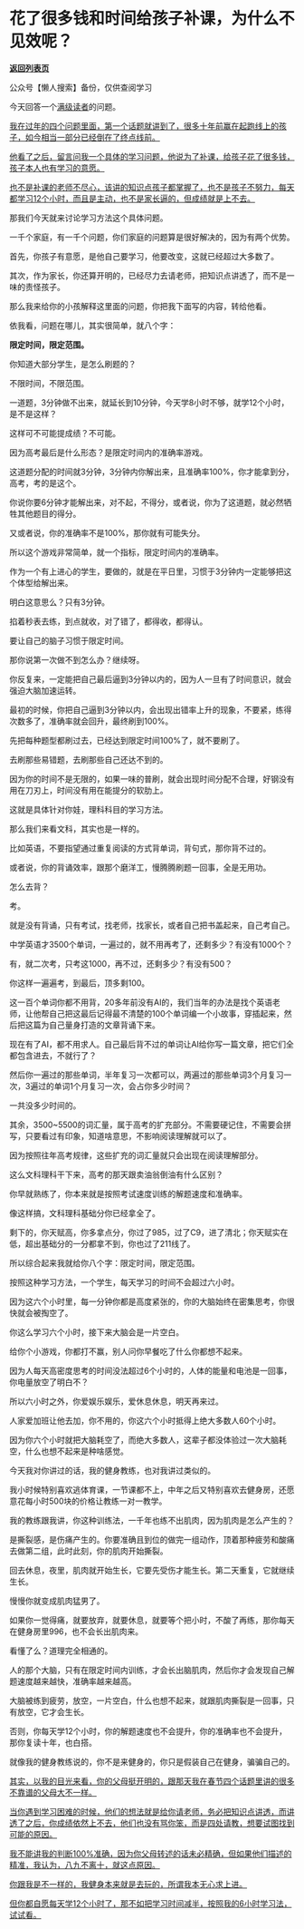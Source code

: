 # 花了很多钱和时间给孩子补课，为什么不见效呢？

[**返回列表页**](/gzh/记忆承载)

公众号【懒人搜索】备份，仅供查阅学习

今天回答一个[满级读者](https://mp.weixin.qq.com/s?__biz=Mzg4MTg2MzU3Mg==&mid=2247484501&idx=1&sn=3568e4eea37a3cdc8aef5f2488d95a53&scene=21#wechat_redirect)的问题。

[我在过年的四个问题里面，第一个话题就讲到了，很多十年前赢在起跑线上的孩子，如今相当一部分已经倒在了终点线前。](https://mp.weixin.qq.com/s?__biz=MzkwMzQ1MzczOQ==&mid=2247484261&idx=1&sn=7315563c04bc27b50d95505e5bf4b2bd&scene=21#wechat_redirect)

[他看了之后，留言问我一个具体的学习问题，他说为了补课，给孩子花了很多钱，孩子本人也有学习的意愿。](https://mp.weixin.qq.com/s?__biz=MzkwMzQ1MzczOQ==&mid=2247484261&idx=1&sn=7315563c04bc27b50d95505e5bf4b2bd&scene=21#wechat_redirect)

[也不是补课的老师不尽心，该讲的知识点孩子都掌握了，也不是孩子不努力，每天都学习12个小时，而且是主动，也不是家长逼的，但成绩就是上不去。](https://mp.weixin.qq.com/s?__biz=MzkwMzQ1MzczOQ==&mid=2247484261&idx=1&sn=7315563c04bc27b50d95505e5bf4b2bd&scene=21#wechat_redirect)  

那我们今天就来讨论学习方法这个具体问题。  

一千个家庭，有一千个问题，你们家庭的问题算是很好解决的，因为有两个优势。  

首先，你孩子有意愿，是他自己要学习，他要改变，这就已经超过大多数了。

其次，作为家长，你还算开明的，已经尽力去请老师，把知识点讲透了，而不是一味的责怪孩子。  

那么我来给你的小孩解释这里面的问题，你把我下面写的内容，转给他看。

依我看，问题在哪儿，其实很简单，就八个字：

**限定时间，限定范围。**  

你知道大部分学生，是怎么刷题的？  

不限时间，不限范围。

一道题，3分钟做不出来，就延长到10分钟，今天学8小时不够，就学12个小时，是不是这样？

这样可不可能提成绩？不可能。  

因为高考最后是什么形态？是限定时间内的准确率游戏。

这道题分配的时间就3分钟，3分钟内你解出来，且准确率100%，你才能拿到分，高考，考的是这个。

你说你要6分钟才能解出来，对不起，不得分，或者说，你为了这道题，就必然牺牲其他题目的得分。  

又或者说，你的准确率不是100%，那你就有可能失分。

所以这个游戏非常简单，就一个指标，限定时间内的准确率。  

作为一个有上进心的学生，要做的，就是在平日里，习惯于3分钟内一定能够把这个体型给解出来。

明白这意思么？只有3分钟。  

掐着秒表去练，到点就收，对了错了，都得收，都得认。

要让自己的脑子习惯于限定时间。

那你说第一次做不到怎么办？继续呀。

你反复来，一定能把自己最后逼到3分钟以内的，因为人一旦有了时间意识，就会强迫大脑加速运转。  

最初的时候，你把自己逼到3分钟以内，会出现出错率上升的现象，不要紧，练得次数多了，准确率就会回升，最终刷到100%。  

先把每种题型都刷过去，已经达到限定时间100%了，就不要刷了。

去刷那些易错题，去刷那些自己还达不到的。

因为你的时间不是无限的，如果一味的普刷，就会出现时间分配不合理，好钢没有用在刀刃上，时间没有用在能提分的软肋上。  

这就是具体针对你娃，理科科目的学习方法。  

那么我们来看文科，其实也是一样的。

比如英语，不要指望通过重复阅读的方式背单词，背句式，那你背不过的。

或者说，你的背诵效率，跟那个磨洋工，慢腾腾刷题一回事，全是无用功。

怎么去背？

考。  

就是没有背诵，只有考试，找老师，找家长，或者自己把书盖起来，自己考自己。  

中学英语才3500个单词，一遍过的，就不用再考了，还剩多少？有没有1000个？  

有，就二次考，只考这1000，再不过，还剩多少？有没有500？  

你这样一遍遍考，到最后，顶多剩100。  

这一百个单词你都不用背，20多年前没有AI的，我们当年的办法是找个英语老师，让他帮自己把这最后记得最不清楚的100个单词编一个小故事，穿插起来，然后把这篇为自己量身打造的文章背诵下来。  

现在有了AI，都不用求人。自己最后背不过的单词让AI给你写一篇文章，把它们全都包含进去，不就行了？  

然后你一遍过的那些单词，半年复习一次都可以，两遍过的那些单词3个月复习一次，3遍过的单词1个月复习一次，会占你多少时间？  

一共没多少时间的。

其余，3500~5500的词汇量，属于高考的扩充部分。不需要硬记住，不需要会拼写，只要看过有印象，知道啥意思，不影响阅读理解就可以了。  

因为按照往年高考规律，这些扩充的词汇量就只会出现在阅读理解部分。

这么文科理科干下来，高考的那天跟卖油翁倒油有什么区别？

你早就熟练了，你本来就是按照考试速度训练的解题速度和准确率。

像这样搞，文科理科基础分你已经拿全了。

剩下的，你天赋高，你多拿点分，你过了985，过了C9，进了清北；你天赋实在低，超出基础分的一分都拿不到，你也过了211线了。

所以综合起来我就给你八个字：限定时间，限定范围。

按照这种学习方法，一个学生，每天学习的时间不会超过六小时。

因为这六个小时里，每一分钟你都是高度紧张的，你的大脑始终在密集思考，你很快就会被掏空了。

你这么学习六个小时，接下来大脑会是一片空白。  

给你个小游戏，你都打不赢，别人问你早餐吃了什么你都想不起来。

因为人每天高密度思考的时间没法超过6个小时的，人体的能量和电池是一回事，你电量放空了明白不？

所以六小时之外，你爱娱乐娱乐，爱休息休息，明天再来过。  

人家爱加班让他去加，你不用的，你这六个小时抵得上绝大多数人60个小时。  

因为你六个小时就把大脑耗空了，而绝大多数人，这辈子都没体验过一次大脑耗空，什么也想不起来是种啥感觉。

今天我对你讲过的话，我的健身教练，也对我讲过类似的。

我小时候特别喜欢逃体育课，一节课都不上，中年之后又特别喜欢去健身房，还愿意花每小时500块的价格让教练一对一教学。

我的教练跟我讲，你这种训练法，一千年也练不出肌肉，因为肌肉是怎么产生的？

是撕裂感，是伤痛产生的。你要准确且到位的做完一组动作，顶着那种疲劳和酸痛去做第二组，此时此刻，你的肌肉开始撕裂。

回去休息，夜里，肌肉就开始生长，它要先受伤才能生长。第二天重复，它就继续生长。  

慢慢你就变成肌肉猛男了。  

如果你一觉得痛，就要放弃，就要休息，就要等个把小时，不酸了再练，那你每天在健身房里996，也不会长出肌肉来。  

看懂了么？道理完全相通的。  

人的那个大脑，只有在限定时间内训练，才会长出脑肌肉，然后你才会发现自己解题速度越来越快，准确率越来越高。  

大脑被练到疲劳，放空，一片空白，什么也想不起来，就跟肌肉撕裂是一回事，只有放空，它才会生长。  

否则，你每天学12个小时，你的解题速度也不会提升，你的准确率也不会提升，那你复读十年，也白搭。

就像我的健身教练说的，你不是来健身的，你只是假装自己在健身，骗骗自己的。

[其实，以我的目光来看，你的父母挺开明的，跟那天我在春节四个话题里讲的很多不靠谱的父母大不一样。](https://mp.weixin.qq.com/s?__biz=MzkwMzQ1MzczOQ==&mid=2247484261&idx=1&sn=7315563c04bc27b50d95505e5bf4b2bd&scene=21#wechat_redirect)

[当你遇到学习困难的时候，他们的想法就是给你请老师，务必把知识点讲透，而讲透了之后，你成绩依然上不去，](https://mp.weixin.qq.com/s?__biz=MzkwMzQ1MzczOQ==&mid=2247484261&idx=1&sn=7315563c04bc27b50d95505e5bf4b2bd&scene=21#wechat_redirect)[他们也没有骂你笨，而是四处请教，想要试图找到可能的原因。](https://mp.weixin.qq.com/s?__biz=MzkwMzQ1MzczOQ==&mid=2247484261&idx=1&sn=7315563c04bc27b50d95505e5bf4b2bd&scene=21#wechat_redirect)

[我不能讲我的判断100%准确，因为你父母转述的话未必精确，但如果他们描述的精准，我认为，八九不离十，就这点原因。](https://mp.weixin.qq.com/s?__biz=MzkwMzQ1MzczOQ==&mid=2247484261&idx=1&sn=7315563c04bc27b50d95505e5bf4b2bd&scene=21#wechat_redirect)

[你跟我是不一样的，我健身本来就是去玩的，所谓我本无心求上进。](https://mp.weixin.qq.com/s?__biz=MzkwMzQ1MzczOQ==&mid=2247484261&idx=1&sn=7315563c04bc27b50d95505e5bf4b2bd&scene=21#wechat_redirect)

[但你都自愿每天学12个小时了，那不如把学习时间减半，按照我的6小时学习法，试试看。](https://mp.weixin.qq.com/s?__biz=MzkwMzQ1MzczOQ==&mid=2247484261&idx=1&sn=7315563c04bc27b50d95505e5bf4b2bd&scene=21#wechat_redirect)

